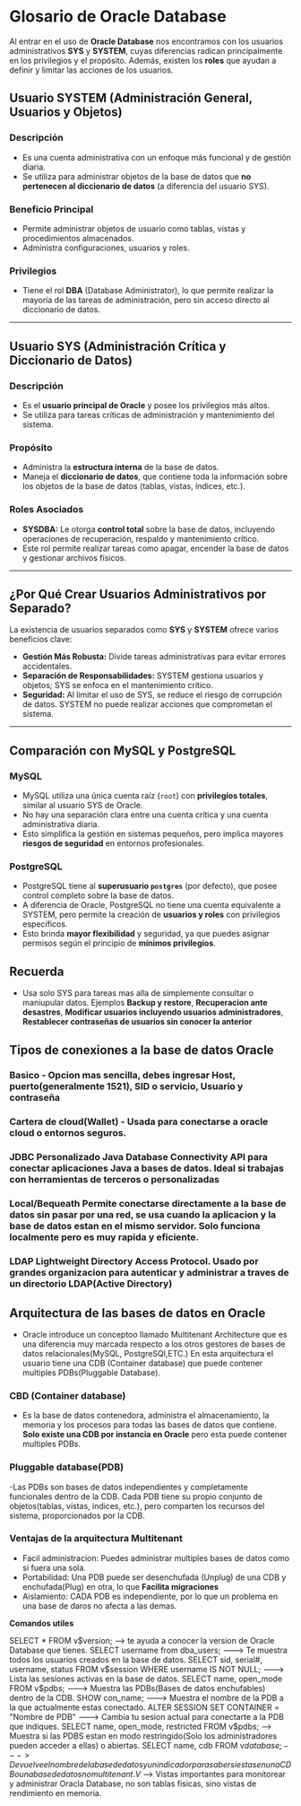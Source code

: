 # Glosario de Oracle Database

Al entrar en el uso de **Oracle Database** nos encontramos con los usuarios administrativos **SYS** y **SYSTEM**, cuyas diferencias radican principalmente en los privilegios y el propósito. Además, existen los **roles** que ayudan a definir y limitar las acciones de los usuarios.

##  Usuario SYSTEM (Administración General, Usuarios y Objetos)

###  **Descripción**
- Es una cuenta administrativa con un enfoque más funcional y de gestión diaria.
- Se utiliza para administrar objetos de la base de datos que **no pertenecen al diccionario de datos** (a diferencia del usuario SYS).

###  **Beneficio Principal**
- Permite administrar objetos de usuario como tablas, vistas y procedimientos almacenados.
- Administra configuraciones, usuarios y roles.

###  **Privilegios**
- Tiene el rol **DBA** (Database Administrator), lo que permite realizar la mayoría de las tareas de administración, pero sin acceso directo al diccionario de datos.

---

##  Usuario SYS (Administración Crítica y Diccionario de Datos)

###  **Descripción**
- Es el **usuario principal de Oracle** y posee los privilegios más altos.
- Se utiliza para tareas críticas de administración y mantenimiento del sistema.

###  **Propósito**
- Administra la **estructura interna** de la base de datos.
- Maneja el **diccionario de datos**, que contiene toda la información sobre los objetos de la base de datos (tablas, vistas, índices, etc.).

###  **Roles Asociados**
- **SYSDBA:** Le otorga **control total** sobre la base de datos, incluyendo operaciones de recuperación, respaldo y mantenimiento crítico.
- Este rol permite realizar tareas como apagar, encender la base de datos y gestionar archivos físicos.

---

##  ¿Por Qué Crear Usuarios Administrativos por Separado?

La existencia de usuarios separados como **SYS** y **SYSTEM** ofrece varios beneficios clave:

- **Gestión Más Robusta:** Divide tareas administrativas para evitar errores accidentales.
- **Separación de Responsabilidades:** SYSTEM gestiona usuarios y objetos; SYS se enfoca en el mantenimiento crítico.
- **Seguridad:** Al limitar el uso de SYS, se reduce el riesgo de corrupción de datos. SYSTEM no puede realizar acciones que comprometan el sistema.

---

## Comparación con MySQL y PostgreSQL

###  **MySQL**
- MySQL utiliza una única cuenta raíz (`root`) con **privilegios totales**, similar al usuario SYS de Oracle.
- No hay una separación clara entre una cuenta crítica y una cuenta administrativa diaria.
- Esto simplifica la gestión en sistemas pequeños, pero implica mayores **riesgos de seguridad** en entornos profesionales.

###  **PostgreSQL**
- PostgreSQL tiene al **superusuario `postgres`** (por defecto), que posee control completo sobre la base de datos.
- A diferencia de Oracle, PostgreSQL no tiene una cuenta equivalente a SYSTEM, pero permite la creación de **usuarios y roles** con privilegios específicos.
- Esto brinda **mayor flexibilidad** y seguridad, ya que puedes asignar permisos según el principio de **mínimos privilegios**.

## Recuerda 
- Usa solo SYS para tareas mas alla de simplemente consultar o maniupular datos. Ejemplos **Backup y restore**, **Recuperacion ante desastres**, **Modificar usuarios incluyendo usuarios administradores**, **Restablecer contraseñas de usuarios sin conocer la anterior**

## Tipos de conexiones a la base de datos Oracle 

### **Basico** - Opcion mas sencilla, debes ingresar Host, puerto(generalmente 1521), SID o servicio, Usuario y contraseña
### **Cartera de cloud(Wallet)** - Usada para conectarse a oracle cloud o entornos seguros.
### **JDBC Personalizado** Java Database Connectivity API para conectar aplicaciones Java a bases de datos. Ideal si trabajas con herramientas de terceros o personalizadas 
### **Local/Bequeath** Permite conectarse directamente a la base de datos sin pasar por una red, se usa cuando la aplicacion y la base de datos estan en el mismo servidor. Solo funciona localmente pero es muy rapida y eficiente. 
### **LDAP** Lightweight Directory Access Protocol. Usado por grandes organizacion para autenticar y administrar a traves de un directorio LDAP(Active Directory)

## Arquitectura de las bases de datos en Oracle 

- Oracle introduce un conceptoo llamado Multitenant Architecture que es una diferencia muy marcada respecto a los otros gestores de bases de datos relacionales(MySQL, PostgreSQl,ETC.)
En esta arquitectura el usuario tiene una CDB (Container database) que puede contener multiples PDBs(Pluggable Database).

### CBD (Container database)

- Es la base de datos contenedora, administra el almacenamiento, la memoria y los procesos para todas las bases de datos que contiene. **Solo existe una CDB por instancia en Oracle** pero esta puede contener multiples PDBs.

### Pluggable database(PDB)

-Las PDBs son bases de datos independientes y completamente funcionales dentro de la CDB. Cada PDB tiene su propio conjunto de objetos(tablas, vistas, indices, etc.), pero comparten los recursos del sistema, proporcionados por la CDB. 

### Ventajas de la arquitectura Multitenant 

- Facil administracion: Puedes administrar multiples bases de datos como si fuera una sola.
- Portabilidad: Una PDB puede ser desenchufada (Unplug) de una CDB y enchufada(Plug) en otra, lo que **Facilita migraciones**
- Aislamiento: CADA PDB es independiente, por lo que un problema en una base de daros no afecta a las demas.

**Comandos utiles**

SELECT * FROM v$version; --> te ayuda a conocer la version de Oracle Database que tienes.
SELECT username from dba_users; ---> Te muestra todos los usuarios creados en la base de datos.
SELECT sid, serial#, username, status FROM v$session WHERE username IS NOT NULL; ---> Lista las sesiones activas en la base de datos.
SELECT name, open_mode FROM v$pdbs; ---> Muestra las PDBs(Bases de datos enchufables) dentro de la CDB.
SHOW con_name; ---> Muestra el nombre de la PDB a la que actualmente estas conectado.
ALTER SESSION SET CONTAINER = "Nombre de PDB" ---> Cambia tu sesion actual para conectarte a la PDB que indiques.
SELECT name, open_mode, restricted FROM v$pdbs; --> Muestra si las PDBS estan en modo restringido(Solo los administradores pueden acceder a ellas) o abiertas.
SELECT name, cdb FROM v$database; ---> Devuelve el nombre de la base de datos y un indicador para saber si estas en una CDB o una base de datos no multitenant.
V$ --> Vistas importantes para monitorear y administrar Oracla Database, no son tablas fisicas, sino vistas de rendimiento en memoria. 